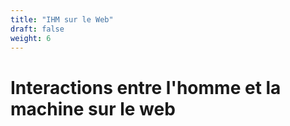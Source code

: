 ```yaml
---
title: "IHM sur le Web"
draft: false
weight: 6
---
```


# Interactions entre l'homme et la machine sur le web
